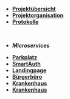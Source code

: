 * [**Projektübersicht**](_einleitung/projektuebersicht)
* [**Projektorganisation**](_einleitung/projektorganisation)
* [**Protokolle**](_einleitung/protokolle)

<br>

- ***Microservices***

* [**Parkplatz**](parkplatz/index)
* [**SmartAuth**](Auth/index)
* [**Landingpage**](landingpage/index)
* [**Bürgerbüro**](buergerbuero/index)
* [**Krankenhaus**](krankenhaus/index)
* [**Krankenhaus**](krankenhaus/index)
